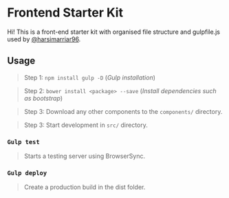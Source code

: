# Frontend Starter Kit

Hi! This is a front-end starter kit with organised file structure and gulpfile.js used by [@harsimarriar96](www.github.com/harsimarriar96).


## Usage

> Step 1:  `npm install gulp -D` (*Gulp installation*)

> Step 2: `bower install <package> --save` (*Install dependencies such as bootstrap*)

> Step 3: Download any other components to the `components/` directory.

> Step 3: Start development in `src/` directory.



### `Gulp test`
> Starts a testing server using BrowserSync.

### `Gulp deploy`
> Create a production build in the dist folder.

